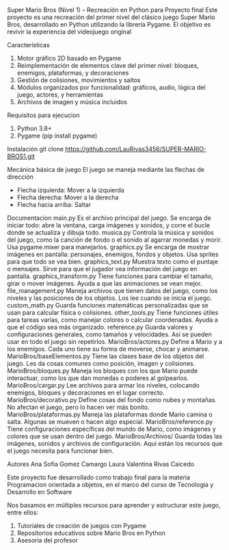 Super Mario Bros (Nivel 1) – Recreación en Python para Proyecto final 
Este proyecto es una recreación del primer nivel del clásico juego Super Mario Bros, desarrollado en Python utilizando la librería Pygame. El objetivo es revivir la experiencia del videojuego original

Características
1. Motor gráfico 2D basado en Pygame
2. Reimplementación de elementos clave del primer nivel: bloques, enemigos, plataformas, y decoraciones
3. Gestión de colisiones, movimientos y saltos
4. Módulos organizados por funcionalidad: gráficos, audio, lógica del juego, actores, y herramientas
5. Archivos de imagen y música incluidos 

Requisitos para ejecucion 
1. Python 3.8+
2. Pygame (pip install pygame)

Instalación
git clone https://github.com/LauRivas3456/SUPER-MARIO-BROS1.git

Mecánica básica de juego
El juego se maneja mediante las flechas de dirección 
- Flecha izquierda: Mover a la izquierda  
- Flecha derecha: Mover a la derecha  
- Flecha hacia arriba: Saltar  


Documentacion
main.py
Es el archivo principal del juego. Se encarga de iniciar todo: abre la ventana, carga imágenes y sonidos, y corre el bucle donde se actualiza y dibuja todo.
musica.py
Controla la música y sonidos del juego, como la canción de fondo o el sonido al agarrar monedas y morir. Usa pygame.mixer para manejarlos.
graphics.py
Se encarga de mostrar imágenes en pantalla: personajes, enemigos, fondos y objetos. Usa sprites para que todo se vea bien.
graphics_text.py
Muestra texto como el puntaje o mensajes. Sirve para que el jugador vea información del juego en pantalla.
graphics_transform.py
Tiene funciones para cambiar el tamaño, girar o mover imágenes. Ayuda a que las animaciones se vean mejor.
file_management.py
Maneja archivos que tienen datos del juego, como los niveles y las posiciones de los objetos. Los lee cuando se inicia el juego.
custom_math.py
Guarda funciones matemáticas personalizadas que se usan para calcular física o colisiones.
other_tools.py
Tiene funciones útiles para tareas varias, como manejar colores o calcular coordenadas. Ayuda a que el código sea más organizado.
reference.py
Guarda valores y configuraciones generales, como tamaños y velocidades. Así se pueden usar en todo el juego sin repetirlos.
MarioBros/actores.py
Define a Mario y a los enemigos. Cada uno tiene su forma de moverse, chocar y animarse.
MarioBros/baseElementos.py
Tiene las clases base de los objetos del juego. Les da cosas comunes como posición, imagen y colisiones.
MarioBros/bloques.py
Maneja los bloques con los que Mario puede interactuar, como los que dan monedas o poderes al golpearlos.
MarioBros/cargar.py
Lee archivos para armar los niveles, colocando enemigos, bloques y decoraciones en el lugar correcto.
MarioBros/decorativo.py
Define cosas del fondo como nubes y montañas. No afectan el juego, pero lo hacen ver más bonito.
MarioBros/plataformas.py
Maneja las plataformas donde Mario camina o salta. Algunas se mueven o hacen algo especial.
MarioBros/reference.py
Tiene configuraciones específicas del mundo de Mario, como imágenes y colores que se usan dentro del juego.
MarioBros/Archivos/
Guarda todas las imágenes, sonidos y archivos de configuración. Aquí están los recursos que el juego necesita para funcionar bien.



Autores
Ana Sofia Gomez Camargo
Laura Valentina Rivas Caicedo

Este proyecto fue desarrollado como trabajo final para la materia Programacion orientada a objetos, en el marco del curso de Tecnologia y Desarrollo en Software

Nos basamos en múltiples recursos para aprender y estructurar este juego, entre ellos:

1. Tutoriales de creación de juegos con Pygame
2. Repositorios educativos sobre Mario Bros en Python
3. Asesoría del profesor 
